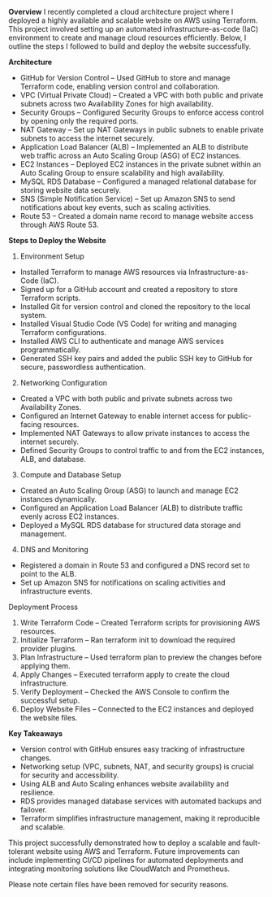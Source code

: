 



**Overview**
I recently completed a cloud architecture project where I deployed a highly available and scalable website on AWS using Terraform. This project involved setting up an automated infrastructure-as-code (IaC) environment to create and manage cloud resources efficiently. Below, I outline the steps I followed to build and deploy the website successfully.

**Architecture**
* GitHub for Version Control – Used GitHub to store and manage Terraform code, enabling version control and collaboration.
* VPC (Virtual Private Cloud) – Created a VPC with both public and private subnets across two Availability Zones for high availability.
* Security Groups – Configured Security Groups to enforce access control by opening only the required ports.
* NAT Gateway – Set up NAT Gateways in public subnets to enable private subnets to access the internet securely.
* Application Load Balancer (ALB) – Implemented an ALB to distribute web traffic across an Auto Scaling Group (ASG) of EC2 instances.
* EC2 Instances – Deployed EC2 instances in the private subnet within an Auto Scaling Group to ensure scalability and high availability.
* MySQL RDS Database – Configured a managed relational database for storing website data securely.
* SNS (Simple Notification Service) – Set up Amazon SNS to send notifications about key events, such as scaling activities.
* Route 53 – Created a domain name record to manage website access through AWS Route 53.

**Steps to Deploy the Website**

1. Environment Setup
* Installed Terraform to manage AWS resources via Infrastructure-as-Code (IaC).
* Signed up for a GitHub account and created a repository to store Terraform scripts.
* Installed Git for version control and cloned the repository to the local system.
* Installed Visual Studio Code (VS Code) for writing and managing Terraform configurations.
* Installed AWS CLI to authenticate and manage AWS services programmatically.
* Generated SSH key pairs and added the public SSH key to GitHub for secure, passwordless authentication.

2. Networking Configuration
* Created a VPC with both public and private subnets across two Availability Zones.
* Configured an Internet Gateway to enable internet access for public-facing resources.
* Implemented NAT Gateways to allow private instances to access the internet securely.
* Defined Security Groups to control traffic to and from the EC2 instances, ALB, and database.

3. Compute and Database Setup
* Created an Auto Scaling Group (ASG) to launch and manage EC2 instances dynamically.
* Configured an Application Load Balancer (ALB) to distribute traffic evenly across EC2 instances.
* Deployed a MySQL RDS database for structured data storage and management.

4. DNS and Monitoring
* Registered a domain in Route 53 and configured a DNS record set to point to the ALB.
* Set up Amazon SNS for notifications on scaling activities and infrastructure events.

Deployment Process
1. Write Terraform Code – Created Terraform scripts for provisioning AWS resources.
2. Initialize Terraform – Ran terraform init to download the required provider plugins.
3. Plan Infrastructure – Used terraform plan to preview the changes before applying them.
4. Apply Changes – Executed terraform apply to create the cloud infrastructure.
5. Verify Deployment – Checked the AWS Console to confirm the successful setup.
6. Deploy Website Files – Connected to the EC2 instances and deployed the website files.

**Key Takeaways**
* Version control with GitHub ensures easy tracking of infrastructure changes.
* Networking setup (VPC, subnets, NAT, and security groups) is crucial for security and accessibility.
* Using ALB and Auto Scaling enhances website availability and resilience.
* RDS provides managed database services with automated backups and failover.
* Terraform simplifies infrastructure management, making it reproducible and scalable.


This project successfully demonstrated how to deploy a scalable and fault-tolerant website using AWS and Terraform. Future improvements can include implementing CI/CD pipelines for automated deployments and integrating monitoring solutions like CloudWatch and Prometheus.


Please note certain files have been removed for security reasons.
